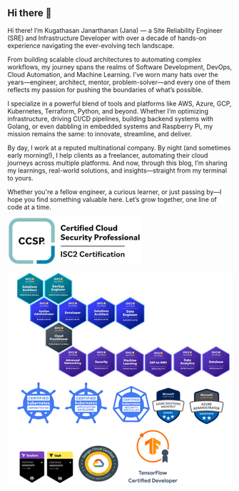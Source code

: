 ## Hi there 👋

Hi there! I’m Kugathasan Janarthanan (Jana) — a Site Reliability Engineer (SRE) and Infrastructure Developer with over a decade of hands-on experience navigating the ever-evolving tech landscape.

From building scalable cloud architectures to automating complex workflows, my journey spans the realms of Software Development, DevOps, Cloud Automation, and Machine Learning. I’ve worn many hats over the years—engineer, architect, mentor, problem-solver—and every one of them reflects my passion for pushing the boundaries of what’s possible.

I specialize in a powerful blend of tools and platforms like AWS, Azure, GCP, Kubernetes, Terraform, Python, and beyond. Whether I’m optimizing infrastructure, driving CI/CD pipelines, building backend systems with Golang, or even dabbling in embedded systems and Raspberry Pi, my mission remains the same: to innovate, streamline, and deliver.

By day, I work at a reputed multinational company. By night (and sometimes early morning!), I help clients as a freelancer, automating their cloud journeys across multiple platforms. And now, through this blog, I’m sharing my learnings, real-world solutions, and insights—straight from my terminal to yours.

Whether you're a fellow engineer, a curious learner, or just passing by—I hope you find something valuable here. Let’s grow together, one line of code at a time.

![Certs](ccsp_git.png)

![Certs](certs.png)

<!--
**kujalk/kujalk** is a ✨ _special_ ✨ repository because its `README.md` (this file) appears on your GitHub profile.

Here are some ideas to get you started:

- 🔭 I’m currently working on ...
- 🌱 I’m currently learning ...
- 👯 I’m looking to collaborate on ...
- 🤔 I’m looking for help with ...
- 💬 Ask me about ...
- 📫 How to reach me: ...
- 😄 Pronouns: ...
- ⚡ Fun fact: ...
-->
